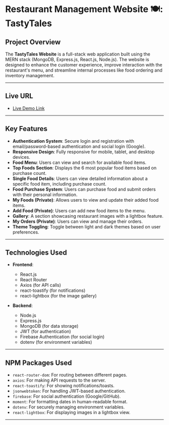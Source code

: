 # Restaurant Management Website 🍽️: TastyTales

## Project Overview

The **TastyTales Website** is a full-stack web application built using the MERN stack (MongoDB, Express.js, React.js, Node.js). The website is designed to enhance the customer experience, improve interaction with the restaurant's menu, and streamline internal processes like food ordering and inventory management.

---

## Live URL

- [Live Demo Link](https://tastytales-2c4f1.web.app) 

---

## Key Features

- **Authentication System**: Secure login and registration with email/password-based authentication and social login (Google).
- **Responsive Design**: Fully responsive for mobile, tablet, and desktop devices.
- **Food Menu**: Users can view and search for available food items.
- **Top Foods Section**: Displays the 6 most popular food items based on purchase count.
- **Single Food Details**: Users can view detailed information about a specific food item, including purchase count.
- **Food Purchase System**: Users can purchase food and submit orders with their personal information.
- **My Foods (Private)**: Allows users to view and update their added food items.
- **Add Food (Private)**: Users can add new food items to the menu.
- **Gallery**: A section showcasing restaurant images with a lightbox feature.
- **My Orders (Private)**: Users can view and manage their orders.
- **Theme Toggling**: Toggle between light and dark themes based on user preferences.

---

## Technologies Used

- **Frontend**:
  - React.js
  - React Router
  - Axios (for API calls)
  - react-toastify (for notifications)
  - react-lightbox (for the image gallery)

- **Backend**:
  - Node.js
  - Express.js
  - MongoDB (for data storage)
  - JWT (for authentication)
  - Firebase Authentication (for social login)
  - dotenv (for environment variables)

---

## NPM Packages Used

- `react-router-dom`: For routing between different pages.
- `axios`: For making API requests to the server.
- `react-toastify`: For showing notifications/toasts.
- `jsonwebtoken`: For handling JWT-based authentication.
- `firebase`: For social authentication (Google/GitHub).
- `moment`: For formatting dates in human-readable format.
- `dotenv`: For securely managing environment variables.
- `react-lightbox`: For displaying images in a lightbox view.

---

